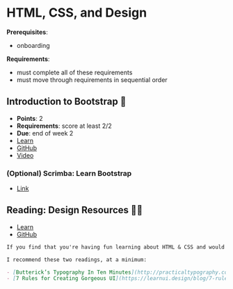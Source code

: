 # HTML, CSS, and Design

**Prerequisites**:
- onboarding
<!-- - Writing, Documentation, and Asking Questions -->

**Requirements**:
- must complete all of these requirements
- must move through requirements in sequential order

<!-- TODO: overview -->

## Introduction to Bootstrap 🥾
- **Points**: 2
- **Requirements**: score at least 2/2
- **Due**: end of week 2
- [Learn](https://learn.firstdraft.com/lessons/139)
- [GitHub](https://github.com/appdev-lessons/intro-to-bootstrap)
- [Video](https://youtu.be/NW2W7rz4sY8)

### (Optional) Scrimba: Learn Bootstrap
- [Link](https://scrimba.com/learn/bootstrap4)

## Reading: Design Resources 🧑‍🎨
- [Learn](https://learn.firstdraft.com/lessons/143-design-resources)
- [GitHub](https://github.com/appdev-lessons/design-resources)
```md
If you find that you're having fun learning about HTML & CSS and would like to learn more about front-end/design, here is a list of optional readings and resources.

I recommend these two readings, at a minimum:

- [Butterick’s Typography In Ten Minutes](http://practicaltypography.com/typography-in-ten-minutes.html) — the whole book is short and worth a read if you like the 10 minute intro.
- [7 Rules for Creating Gorgeous UI](https://learnui.design/blog/7-rules-for-creating-gorgeous-ui-part-1.html) - and [part 2](https://learnui.design/blog/7-rules-for-creating-gorgeous-ui-part-2.html#rule-4-learn-the-methods-of-overlaying-text-on-images)
```
